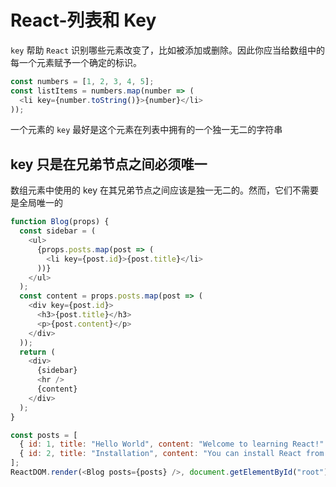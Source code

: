# React-列表和 Key

`key` 帮助 `React` 识别哪些元素改变了，比如被添加或删除。因此你应当给数组中的每一个元素赋予一个确定的标识。

```js
const numbers = [1, 2, 3, 4, 5];
const listItems = numbers.map(number => (
  <li key={number.toString()}>{number}</li>
));
```

一个元素的 `key` 最好是这个元素在列表中拥有的一个独一无二的字符串

## key 只是在兄弟节点之间必须唯一

数组元素中使用的 key 在其兄弟节点之间应该是独一无二的。然而，它们不需要是全局唯一的

```js
function Blog(props) {
  const sidebar = (
    <ul>
      {props.posts.map(post => (
        <li key={post.id}>{post.title}</li>
      ))}
    </ul>
  );
  const content = props.posts.map(post => (
    <div key={post.id}>
      <h3>{post.title}</h3>
      <p>{post.content}</p>
    </div>
  ));
  return (
    <div>
      {sidebar}
      <hr />
      {content}
    </div>
  );
}

const posts = [
  { id: 1, title: "Hello World", content: "Welcome to learning React!" },
  { id: 2, title: "Installation", content: "You can install React from npm." }
];
ReactDOM.render(<Blog posts={posts} />, document.getElementById("root"));
```
